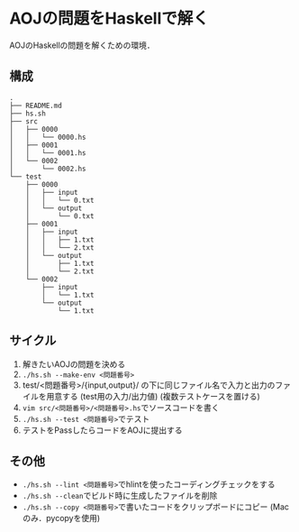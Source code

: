 # AOJの問題をHaskellで解く

AOJのHaskellの問題を解くための環境．

## 構成

```
.
├── README.md
├── hs.sh
├── src
│   ├── 0000
│   │   └── 0000.hs
│   ├── 0001
│   │   └── 0001.hs
│   └── 0002
│       └── 0002.hs
└── test
    ├── 0000
    │   ├── input
    │   │   └── 0.txt
    │   └── output
    │       └── 0.txt
    ├── 0001
    │   ├── input
    │   │   ├── 1.txt
    │   │   └── 2.txt
    │   └── output
    │       ├── 1.txt
    │       └── 2.txt
    └── 0002
        ├── input
        │   └── 1.txt
        └── output
            └── 1.txt
```

## サイクル
1. 解きたいAOJの問題を決める
1. `./hs.sh --make-env <問題番号>`
1. test/<問題番号>/{input,output}/ の下に同じファイル名で入力と出力のファイルを用意する (test用の入力/出力値) (複数テストケースを置ける)
1. `vim src/<問題番号>/<問題番号>.hs`でソースコードを書く
1. `./hs.sh --test <問題番号>`でテスト
1. テストをPassしたらコードをAOJに提出する

## その他
- `./hs.sh --lint <問題番号>`でhlintを使ったコーディングチェックをする
- `./hs.sh --clean`でビルド時に生成したファイルを削除
- `./hs.sh --copy <問題番号>`で書いたコードをクリップボードにコピー (Macのみ．pycopyを使用)
